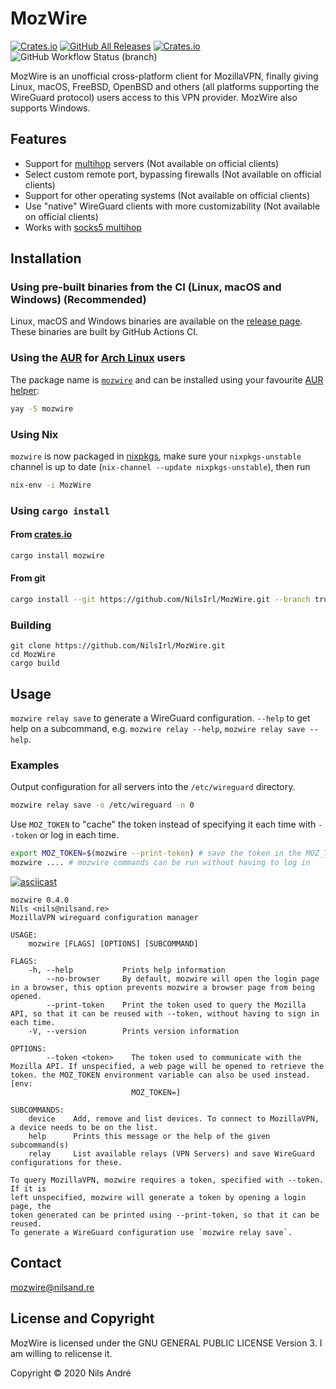 # MozWire

[![Crates.io](https://img.shields.io/crates/v/mozwire)][crates.io]
[![GitHub All Releases](https://img.shields.io/github/downloads/NilsIrl/mozwire/total?label=Github%20Downloads)][release page]
[![Crates.io](https://img.shields.io/crates/d/mozwire?label=Crates.io%20Downloads)][crates.io]
![GitHub Workflow Status (branch)](https://img.shields.io/github/workflow/status/NilsIrl/mozwire/Rust/trunk)

MozWire is an unofficial cross-platform client for MozillaVPN, finally giving
Linux, macOS, FreeBSD, OpenBSD and others (all platforms supporting the
WireGuard protocol) users access to this VPN provider. MozWire also supports
Windows.

## Features

* Support for [multihop] servers (Not available on official clients)
* Select custom remote port, bypassing firewalls (Not available on official clients)
* Support for other operating systems (Not available on official clients)
* Use "native" WireGuard clients with more customizability (Not available on official clients)
* Works with [socks5 multihop]

## Installation

### Using pre-built binaries from the CI (Linux, macOS and Windows) (Recommended)

Linux, macOS and Windows binaries are available on the [release page]. These
binaries are built by GitHub Actions CI.

### Using the [AUR] for [Arch Linux] users

The package name is [`mozwire`](https://aur.archlinux.org/packages/mozwire) and
can be installed using your favourite [AUR helper]:

```sh
yay -S mozwire
```

### Using Nix
`mozwire` is now packaged in
[nixpkgs](https://github.com/NixOS/nixpkgs/pull/95754), make sure your
`nixpkgs-unstable` channel is up to date (`nix-channel --update
nixpkgs-unstable`), then run

```sh
nix-env -i MozWire
```

### Using `cargo install`

#### From [crates.io]

```sh
cargo install mozwire
```

#### From git

```sh
cargo install --git https://github.com/NilsIrl/MozWire.git --branch trunk
```

### Building

```
git clone https://github.com/NilsIrl/MozWire.git
cd MozWire
cargo build
```

## Usage

`mozwire relay save` to generate a WireGuard configuration. `--help` to get help
on a subcommand, e.g. `mozwire relay --help`, `mozwire relay save --help`.

### Examples

Output configuration for all servers into the `/etc/wireguard` directory.

```sh
mozwire relay save -o /etc/wireguard -n 0
```

Use `MOZ_TOKEN` to "cache" the token instead of specifying it each time with
`--token` or log in each time.

```sh
export MOZ_TOKEN=$(mozwire --print-token) # save the token in the MOZ_TOKEN environment variable
mozwire .... # mozwire commands can be run without having to log in
```

[![asciicast](https://asciinema.org/a/wQgorg0PgkrjI52NSWEdzdQ7U.svg)](https://asciinema.org/a/wQgorg0PgkrjI52NSWEdzdQ7U)

```
mozwire 0.4.0
Nils <nils@nilsand.re>
MozillaVPN wireguard configuration manager

USAGE:
    mozwire [FLAGS] [OPTIONS] [SUBCOMMAND]

FLAGS:
    -h, --help           Prints help information
        --no-browser     By default, mozwire will open the login page in a browser, this option prevents mozwire a browser page from being opened.
        --print-token    Print the token used to query the Mozilla API, so that it can be reused with --token, without having to sign in each time.
    -V, --version        Prints version information

OPTIONS:
        --token <token>    The token used to communicate with the Mozilla API. If unspecified, a web page will be opened to retrieve the token. the MOZ_TOKEN environment variable can also be used instead. [env:
                           MOZ_TOKEN=]

SUBCOMMANDS:
    device    Add, remove and list devices. To connect to MozillaVPN, a device needs to be on the list.
    help      Prints this message or the help of the given subcommand(s)
    relay     List available relays (VPN Servers) and save WireGuard configurations for these.

To query MozillaVPN, mozwire requires a token, specified with --token. If it is
left unspecified, mozwire will generate a token by opening a login page, the
token generated can be printed using --print-token, so that it can be reused.
To generate a WireGuard configuration use `mozwire relay save`.
```

## Contact

[mozwire@nilsand.re](mailto:mozwire@nilsand.re)

## License and Copyright

MozWire is licensed under the GNU GENERAL PUBLIC LICENSE Version 3. I am willing
to relicense it.

Copyright © 2020 Nils André

[Arch Linux]: https://www.archlinux.org/
[AUR]: https://wiki.archlinux.org/index.php/Arch_User_Repository
[AUR Helper]: https://wiki.archlinux.org/index.php/AUR_helpers
[crates.io]: https://crates.io/crates/mozwire
[multihop]: https://mullvad.net/en/help/multihop-wireguard/
[release page]: https://github.com/NilsIrl/MozWire/releases
[socks5 multihop]: https://mullvad.net/en/help/different-entryexit-node-using-wireguard-and-socks5-proxy/
